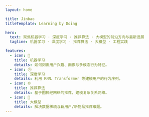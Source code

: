 ```yaml
---
layout: home

title: Jinbao
titleTemplate: Learning by Doing

hero:
  text: 聚焦机器学习 · 深度学习 · 推荐算法 · 大模型的前沿方向与最新进展
  tagline: 机器学习 · 深度学习 · 推荐算法 · 大模型 · 工程实践

features:
  - icon: 👥
    title: 机器学习
    details: 如何刻画用户兴趣、画像与多模态行为特征。
  - icon: 🕒
    title: 深度学习
    details: 利用 RNN、Transformer 等建模用户的行为序列。
  - icon: 🌐
    title: 推荐算法
    details: 基于图神经网络的推荐，建模复杂关系网络。
  - icon: 🔄
    title: 大模型
    details: 解决数据稀疏与新用户/新物品推荐难题。
---
```

